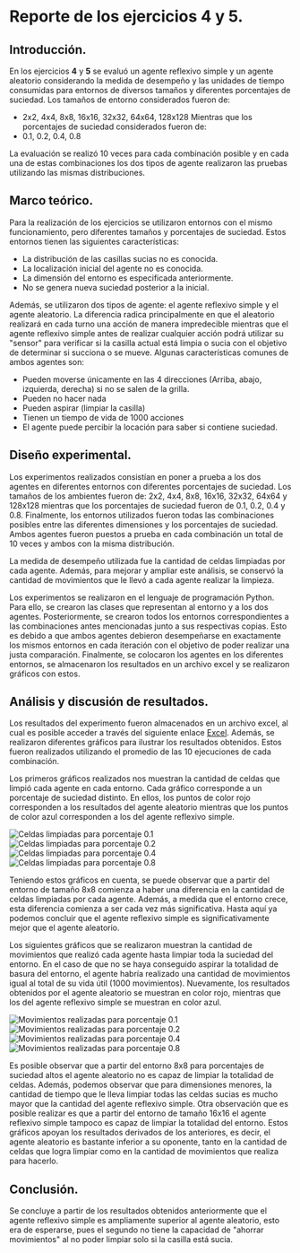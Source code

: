 # Reporte de los ejercicios 4 y 5.

## Introducción.  

En los ejercicios **4** y **5** se evaluó un agente reflexivo simple y un agente aleatorio considerando la medida de desempeño y las unidades de tiempo consumidas para entornos de diversos tamaños y diferentes porcentajes de suciedad. Los tamaños de entorno considerados fueron de:
- 2x2, 4x4, 8x8, 16x16, 32x32, 64x64, 128x128
Mientras que los porcentajes de suciedad considerados fueron de:
- 0.1, 0.2, 0.4, 0.8

La evaluación se realizó 10 veces para cada combinación posible y en cada una de estas combinaciones los dos tipos de agente realizaron las pruebas utilizando las mismas distribuciones. 

## Marco teórico.
Para la realización de los ejercicios se utilizaron entornos con el mismo funcionamiento, pero diferentes tamaños y porcentajes de suciedad. Estos entornos tienen las siguientes características:
- La distribución de las casillas sucias no es conocida.
- La localización inicial del agente no es conocida.
- La dimensión del entorno es especificada anteriormente.
- No se genera nueva suciedad posterior a la inicial.

Además, se utilizaron dos tipos de agente: el agente reflexivo simple y el agente aleatorio. La diferencia radica principalmente en que el aleatorio realizará en cada turno una acción de manera impredecible mientras que el agente reflexivo simple antes de realizar cualquier acción podrá utilizar su "sensor" para verificar si la casilla actual está limpia o sucia con el objetivo de determinar si succiona o se mueve. Algunas características comunes de ambos agentes son:
- Pueden moverse únicamente en las 4 direcciones (Arriba, abajo, izquierda, derecha) si no se salen de la grilla.
- Pueden no hacer nada
- Pueden aspirar (limpiar la casilla)
- Tienen un tiempo de vida de 1000 acciones
- El agente puede percibir la locación para saber si contiene suciedad.

## Diseño experimental.
Los experimentos realizados consistían en poner a prueba a los dos agentes en diferentes entornos con diferentes porcentajes de suciedad. Los tamaños de los ambientes fueron de: 2x2, 4x4, 8x8, 16x16, 32x32, 64x64 y 128x128 mientras que los porcentajes de suciedad fueron de 0.1, 0.2, 0.4 y 0.8. Finalmente, los entornos utilizados fueron todas las combinaciones posibles entre las diferentes dimensiones y los porcentajes de suciedad. Ambos agentes fueron puestos a prueba en cada combinación un total de 10 veces y ambos con la misma distribución.

La medida de desempeño utilizada fue la cantidad de celdas limpiadas por cada agente. Además, para mejorar y ampliar este análisis, se conservó la cantidad de movimientos que le llevó a cada agente realizar la limpieza.

Los experimentos se realizaron en el lenguaje de programación Python. Para ello, se crearon las clases que representan al entorno y a los dos agentes. Posteriormente, se crearon todos los entornos correspondientes a las combinaciones antes mencionadas junto a sus respectivas copias. Esto es debido a que ambos agentes debieron desempeñarse en exactamente los mismos entornos en cada iteración con el objetivo de poder realizar una justa comparación. Finalmente, se colocaron los agentes en los diferentes entornos, se almacenaron los resultados en un archivo excel y se realizaron gráficos con estos.

## Análisis y discusión de resultados.

Los resultados del experimento fueron almacenados en un archivo excel, al cual es posible acceder a través del siguiente enlace [Excel](https://github.com/TomasRandoM/ia-uncuyo-2024/blob/main/tp2-agentes-racionales/images/results.xlsx). Además, se realizaron diferentes gráficos para ilustrar los resultados obtenidos. Estos fueron realizados utilizando el promedio de las 10 ejecuciones de cada combinación.

Los primeros gráficos realizados nos muestran la cantidad de celdas que limpió cada agente en cada entorno. Cada gráfico corresponde a un porcentaje de suciedad distinto. En ellos, los puntos de color rojo corresponden a los resultados del agente aleatorio mientras que los puntos de color azul corresponden a los del agente reflexivo simple.

![Celdas limpiadas para porcentaje 0.1](images/Cleaned0.1.png)
![Celdas limpiadas para porcentaje 0.2](images/Cleaned0.2.png)
![Celdas limpiadas para porcentaje 0.4](images/Cleaned0.4.png)
![Celdas limpiadas para porcentaje 0.8](images/Cleaned0.8.png)

Teniendo estos gráficos en cuenta, se puede observar que a partir del entorno de tamaño 8x8 comienza a haber una diferencia en la cantidad de celdas limpiadas por cada agente. Además, a medida que el entorno crece, esta diferencia comienza a ser cada vez más significativa. Hasta aquí ya podemos concluir que el agente reflexivo simple es significativamente mejor que el agente aleatorio.

Los siguientes gráficos que se realizaron muestran la cantidad de movimientos que realizó cada agente hasta limpiar toda la suciedad del entorno. En el caso de que no se haya conseguido aspirar la totalidad de basura del entorno, el agente habría realizado una cantidad de movimientos igual al total de su vida útil (1000 movimientos). Nuevamente, los resultados obtenidos por el agente aleatorio se muestran en color rojo, mientras que los del agente reflexivo simple se muestran en color azul.

![Movimientos realizadas para porcentaje 0.1](images/Moved0.1.png)
![Movimientos realizadas para porcentaje 0.2](images/Moved0.2.png)
![Movimientos realizadas para porcentaje 0.4](images/Moved0.4.png)
![Movimientos realizadas para porcentaje 0.8](images/Moved0.8.png)

Es posible observar que a partir del entorno 8x8 para porcentajes de suciedad altos el agente aleatorio no es capaz de limpiar la totalidad de celdas. Además, podemos observar que para dimensiones menores, la cantidad de tiempo que le lleva limpiar todas las celdas sucias es mucho mayor que la cantidad del agente reflexivo simple. Otra observación que es posible realizar es que a partir del entorno de tamaño 16x16 el agente reflexivo simple tampoco es capaz de limpiar la totalidad del entorno. Estos gráficos apoyan los resultados derivados de los anteriores, es decir, el agente aleatorio es bastante inferior a su oponente, tanto en la cantidad de celdas que logra limpiar como en la cantidad de movimientos que realiza para hacerlo.

## Conclusión.

Se concluye a partir de los resultados obtenidos anteriormente que el agente reflexivo simple es ampliamente superior al agente aleatorio, esto era de esperarse, pues el segundo no tiene la capacidad de "ahorrar movimientos" al no poder limpiar solo si la casilla está sucia. 